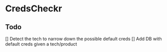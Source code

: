 # CredsCheckr

## Todo

[] Detect the tech to narrow down the possible default creds
[] Add DB with default creds given a tech/product
